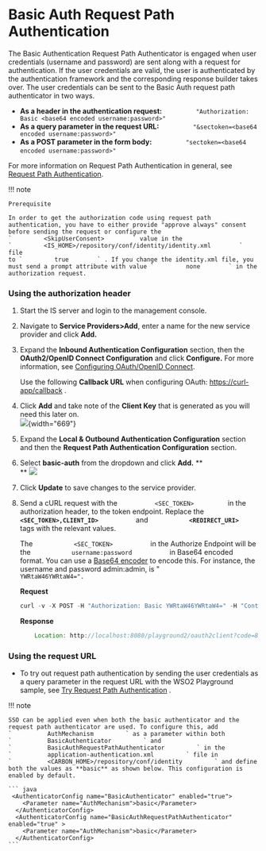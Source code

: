 # Basic Auth Request Path Authentication

The Basic Authentication Request Path Authenticator is engaged when user
credentials (username and password) are sent along with a request for
authentication. If the user credentials are valid, the user is
authenticated by the authentication framework and the corresponding
response builder takes over. The user credentials can be sent to the
Basic Auth request path authenticator in two ways.

-   **As a header in the authentication request:**
    `          "Authorization: Basic <base64 encoded username:password>"         `
-   **As a query parameter in the request URL:**
    `          "&sectoken=<base64 encoded username:password>"                   `
-   **As a POST parameter in the form body:**
    `          "sectoken=<base64 encoded username:password>"         `
    `                   `

For more information on Request Path Authentication in general, see
[Request Path Authentication](_Request_Path_Authentication_).

!!! note
    
    Prerequisite
    
    In order to get the authorization code using request path
    authentication, you have to either provide "approve always" consent
    before sending the request or configure the
    `         <SkipUserConsent>        ` value in the
    `         <IS_HOME>/repository/conf/identity/identity.xml        ` file
    to `         true        ` . If you change the identity.xml file, you
    must send a prompt attribute with value `         none        ` in the
    authorization request.
    

### Using the authorization header

1.  Start the IS server and login to the management console.
2.  Navigate to **Service Providers\>Add**, enter a name for the new
    service provider and click **Add.**
3.  Expand the **Inbound Authentication Configuration** section, then
    the **OAuth2/OpenID Connect Configuration** and click **Configure.**
    For more information, see [Configuring OAuth/OpenID
    Connect](_Configuring_OAuth2-OpenID_Connect_Single-Sign-On_).

    Use the following **Callback URL** when configuring OAuth:
    [https://curl-app/callback](https://www.google.com/url?q=https%3A%2F%2Fcurl-app%2Fcallback&sa=D&sntz=1&usg=AFQjCNFg_ALm4TWPOaAI9WC2YYeVsjmcZA)
    .

4.  Click **Add** and take note of the **Client Key** that is generated
    as you will need this later on.  
    ![](attachments/103329845/103329847.png){width="669"}
5.  Expand the **Local & Outbound Authentication Configuration** section
    and then the **Request Path Authentication Configuration** section.
6.  Select **basic-auth** from the dropdown and click **Add.** **  
    ** ![](attachments/103329845/103329846.png)
7.  Click **Update** to save changes to the service provider.
8.  Send a cURL request with the `           <SEC_TOKEN>          ` in
    the authorization header, to the token endpoint. Replace the
    **`            <SEC_TOKEN>,CLIENT_ID>           `** and
    **`            <REDIRECT_URI>           `** tags with the relevant
    values.

    The `            <SEC_TOKEN>           ` in the Authorize Endpoint
    will be the `            username:password           ` in Base64
    encoded format. You can use a [Base64
    encoder](https://www.base64encode.org/) to encode this. For
    instance, the username and password admin:admin, is "
    `            YWRtaW46YWRtaW4=".           `

    **Request**

    ``` java
    curl -v -X POST -H "Authorization: Basic YWRtaW46YWRtaW4=" -H "Content-Type: application/x-www-form-urlencoded;charset=UTF-8" -k -d "response_type=code&client_id=OGeIUgBy60JLvXM7TX4f3ypMwl4a&redirect_uri=http://localhost:8080/playground2/oauth2client&scope=openid&prompt=none"  http://localhost:9763/oauth2/authorize
    ```

    **Response**

    ``` java
        Location: http://localhost:8080/playground2/oauth2client?code=8a498de9-1f5d-3bd0-a3c9c06be6e08151&session_state=61cd6d0ac6f73bf2bab6f5d710d446c6592b6bedb01c240c1377312118f3e186.N92JLOL5gufcXSwxh2V4xg
    ```

### Using the request URL

-   To try out request path authentication by sending the user
    credentials as a query parameter in the request URL with the WSO2
    Playground sample, see [Try Request Path
    Authentication](https://docs.wso2.com/display/IS530/Try+Request+Path+Authentication)
    .

  

!!! note
    
    SSO can be applied even when both the basic authenticator and the
    request path authenticator are used. To configure this, add
    `          AuthMechanism         ` as a parameter within both
    `          BasicAuthenticator         ` and
    `          BasicAuthRequestPathAuthenticator         ` in the
    `          application-authentication.xml         ` file in
    `          <CARBON_HOME>/repository/conf/identity         ` and define
    both the values as **basic** as shown below. This configuration is
    enabled by default.
    
    ``` java
     <AuthenticatorConfig name="BasicAuthenticator" enabled="true">
        <Parameter name="AuthMechanism">basic</Parameter>
      </AuthenticatorConfig>
      <AuthenticatorConfig name="BasicAuthRequestPathAuthenticator" enabled="true" >
        <Parameter name="AuthMechanism">basic</Parameter>
      </AuthenticatorConfig>
    ```
    
